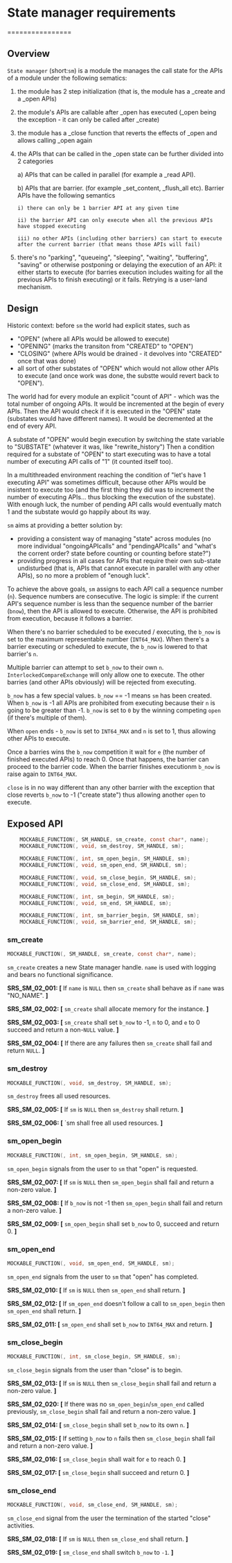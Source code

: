 # State manager requirements
================

## Overview

`State manager` (short:`sm`) is a module the manages the call state for the APIs of a module under the following sematics:

1. the module has 2 step initialization (that is, the module has a _create and a _open APIs)

2. the module's APIs are callable after _open has executed (_open being the exception - it can only be called after _create)

3. the module has a _close function that reverts the effects of _open and allows calling _open again

4. the APIs that can be called in the _open state can be further divided into 2 categories

   a) APIs that can be called in parallel (for example a _read API).

   b) APIs that are barrier. (for example _set_content, _flush_all etc). Barrier APIs have the following semantics
      
       i) there can only be 1 barrier API at any given time

       ii) the barrier API can only execute when all the previous APIs have stopped executing

       iii) no other APIs (including other barriers) can start to execute after the current barrier (that means those APIs will fail)

5. there's no "parking", "queueing", "sleeping", "waiting", "buffering", "saving" or otherwise postponing or delaying the execution of an API: it either starts to execute (for barries execution includes waiting for all the previous APIs to finish executing) or it fails. Retrying is a user-land mechanism.

## Design

Historic context: before `sm` the world had explicit states, such as 
- "OPEN" (where all APIs would be allowed to execute)
- "OPENING" (marks the transiton from "CREATED" to "OPEN")
- "CLOSING" (where APIs would be drained - it devolves into "CREATED" once that was done)
- all sort of other substates of "OPEN" which would not allow other APIs to execute (and once work was done, the substte would revert back to "OPEN").

The world had for every module an explicit "count of API" - which was the total number of ongoing APIs. It would be incremented at the begin of every APIs. Then the API would check if it is executed in the "OPEN" state (substates would have different names). It would be decremented at the end of every API. 

A substate of "OPEN" would begin execution by switching the state variable to "SUBSTATE" (whatever it was, like "rewrite_history") Then a condition required for a substate of "OPEN" to start executing was to have a total number of executing API calls of "1" (it counted itself too). 

In a multithreaded environment reaching the condition of "let's have 1 executing API" was sometimes difficult, because other APIs would be insistent to execute too (and the first thing they did was to increment the number of executing APIs... thus blocking the execution of the substate). With enough luck, the number of pending API calls would eventually match 1 and the substate would go happily about its way.

`sm` aims at providing a better solution by:
- providing a consistent way of managing "state" across modules (no more individual "ongoingAPIcalls" and "pendingAPIcalls" and "what's the corrent order? state before counting or counting before state?")
- providing progress in all cases for APIs that require their own sub-state undisturbed (that is, APIs that cannot execute in parallel with any other APIs), so no more a problem of "enough luck".

To achieve the above goals, `sm` assigns to each API call a sequence number (`n`). Sequence numbers are consecutive. The logic is simple: if the current API's sequence number is less than the sequence number of the barrier (`bnow`), then the API is allowed to execute. Otherwise, the API is prohibited from execution, because it follows a barrier. 

When there's no barrier scheduled to be executed / executing, the `b_now` is set to the maximum representable number (`INT64_MAX`). When there's a barrier executing or scheduled to execute, the `b_now` is lowered to that barrier's `n`.

Multiple barrier can attempt to set `b_now` to their own `n`. `InterlockedCompareExchange` will only allow one to execute. The other barries (and other APIs obviously) will be rejected from executing.

`b_now` has a few special values. `b_now` == -1 means `sm` has been created. When `b_now` is -1 all APIs are prohibited from executing because their `n` is going to be greater than -1. `b_now` is set to `0` by the winning competing `open` (if there's multiple of them).

When `open` ends - `b_now` is set to `INT64_MAX` and `n` is set to 1, thus allowing other APIs to execute.

Once a barries wins the `b_now` competition it wait for `e` (the number of finished executed APIs) to reach 0. Once that happens, the barrier can proceed to the barrier code. When the barrier finishes executionm `b_now` is raise again to `INT64_MAX`.

`close` is in no way different than any other barrier with the exception that close reverts `b_now` to -1 ("create state") thus allowing another `open` to execute.

## Exposed API

```c
    MOCKABLE_FUNCTION(, SM_HANDLE, sm_create, const char*, name);
    MOCKABLE_FUNCTION(, void, sm_destroy, SM_HANDLE, sm);

    MOCKABLE_FUNCTION(, int, sm_open_begin, SM_HANDLE, sm);
    MOCKABLE_FUNCTION(, void, sm_open_end, SM_HANDLE, sm);

    MOCKABLE_FUNCTION(, void, sm_close_begin, SM_HANDLE, sm);
    MOCKABLE_FUNCTION(, void, sm_close_end, SM_HANDLE, sm);

    MOCKABLE_FUNCTION(, int, sm_begin, SM_HANDLE, sm);
    MOCKABLE_FUNCTION(, void, sm_end, SM_HANDLE, sm);

    MOCKABLE_FUNCTION(, int, sm_barrier_begin, SM_HANDLE, sm);
    MOCKABLE_FUNCTION(, void, sm_barrier_end, SM_HANDLE, sm);

```

### sm_create
```c
MOCKABLE_FUNCTION(, SM_HANDLE, sm_create, const char*, name);
```
`sm_create` creates a new State manager handle. `name` is used with logging and bears no functional significance.

**SRS_SM_02_001: [** If `name` is `NULL` then `sm_create` shall behave as if `name` was "NO_NAME". **]**

**SRS_SM_02_002: [** `sm_create` shall allocate memory for the instance. **]**

**SRS_SM_02_003: [** `sm_create` shall set `b_now` to -1, `n` to 0, and `e` to 0 succeed and return a non-`NULL` value. **]**

**SRS_SM_02_004: [** If there are any failures then `sm_create` shall fail and return `NULL`. **]**

### sm_destroy
```c
MOCKABLE_FUNCTION(, void, sm_destroy, SM_HANDLE, sm);
```

`sm_destroy` frees all used resources. 

**SRS_SM_02_005: [** If `sm` is `NULL` then `sm_destroy` shall return. **]**

**SRS_SM_02_006: [** `sm shall free all used resources. **]**

### sm_open_begin
```c
MOCKABLE_FUNCTION(, int, sm_open_begin, SM_HANDLE, sm);
```

`sm_open_begin` signals from the user to `sm` that "open" is requested.

**SRS_SM_02_007: [** If `sm` is `NULL` then `sm_open_begin` shall fail and return a non-zero value. **]**

**SRS_SM_02_008: [** If `b_now` is not -1 then `sm_open_begin` shall fail and return a non-zero value. **]**

**SRS_SM_02_009: [** `sm_open_begin` shall set `b_now` to 0, succeed and return 0. **]**

### sm_open_end
```c
MOCKABLE_FUNCTION(, void, sm_open_end, SM_HANDLE, sm);
```

`sm_open_end` signals from the user to `sm` that "open" has completed.

**SRS_SM_02_010: [** If `sm` is `NULL` then `sm_open_end` shall return. **]**

**SRS_SM_02_012: [** If `sm_open_end` doesn't follow a call to `sm_open_begin` then `sm_open_end` shall return. **]**

**SRS_SM_02_011: [** `sm_open_end` shall set `b_now` to `INT64_MAX` and return. **]**

### sm_close_begin
```c
MOCKABLE_FUNCTION(, int, sm_close_begin, SM_HANDLE, sm);
```

`sm_close_begin` signals from the user than "close" is to begin.

**SRS_SM_02_013: [** If `sm` is `NULL` then `sm_close_begin` shall fail and return a non-zero value. **]**

**SRS_SM_02_020: [** If there was no `sm_open_begin`/`sm_open_end` called previously, `sm_close_begin` shall fail and return a non-zero value. **]**

**SRS_SM_02_014: [** `sm_close_begin` shall set `b_now` to its own `n`. **]**

**SRS_SM_02_015: [** If setting `b_now` to `n` fails then `sm_close_begin` shall fail and return a non-zero value. **]**

**SRS_SM_02_016: [** `sm_close_begin` shall wait for `e` to reach 0. **]**

**SRS_SM_02_017: [** `sm_close_begin` shall succeed and return 0. **]**

### sm_close_end
```c
MOCKABLE_FUNCTION(, void, sm_close_end, SM_HANDLE, sm);
```

`sm_close_end` signal from the user the termination of the started "close" activities.

**SRS_SM_02_018: [** If `sm` is `NULL` then `sm_close_end` shall return. **]**

**SRS_SM_02_019: [** `sm_close_end` shall switch `b_now` to `-1`. **]**